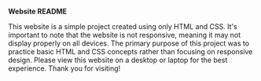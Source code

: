 **Website README**

This website is a simple project created using only HTML and CSS. It's important to note that the website is not responsive, meaning it may not display properly on all devices. The primary purpose of this project was to practice basic HTML and CSS concepts rather than focusing on responsive design. Please view this website on a desktop or laptop for the best experience. Thank you for visiting!